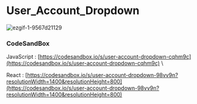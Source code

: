 # User_Account_Dropdown

![ezgif-1-9567d21129](https://github.com/MontaKr/CSS_Practice/assets/115155803/ec25be40-e667-48f9-ae04-76802f266b84)

### CodeSandBox 
JavaScript : [https://codesandbox.io/s/user-account-dropdown-cqhm9c](https://codesandbox.io/s/user-account-dropdown-cqhm9c) \

React : [https://codesandbox.io/s/user-account-dropdown-98vv9n?resolutionWidth=1400&resolutionHeight=800](https://codesandbox.io/s/user-account-dropdown-98vv9n?resolutionWidth=1400&resolutionHeight=800)

